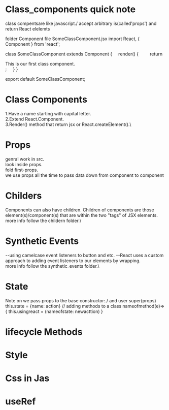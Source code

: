 # Class_components quick note
class compentsare like javascript./ accept arbitrary is(called'props') and return React elelemts

folder Component
file SomeClassComponent.jsx
import React, { Component } from 'react';
    
    
class SomeClassComponent extends Component {
    render() {
        return <div>This is our first class component.</div>;
    }
}
    
export default SomeClassComponent;





# Class Components
1.Have a name starting with capital letter.\
2.Extend React.Component.\
3.Render() method that return jsx or React.createElement().\





# Props
genral work in src.\
look inside props.\
fold first-props.\
 we use props all the time to pass data down from component to component






# Childers
Components can also have children. Children of components are those element(s)/component(s) that are within the two "tags" of JSX elements.
more info follow the childern folder.\



# Synthetic Events
--using camelcase event listeners to button and etc.
--React uses a custom approach to adding event listeners to our elements by wrapping.\
more info follow the synthetic_events folder.\
# State
Note on we pass props to the base constructor:./
and user super(props)
this.state = {name: action}
// adding methods to a class
nameofmethod(e)=>{
  this.usingreact = (nameofstate: newacttion)
}

# lifecycle Methods








# Style



# Css in Jas







# useRef

